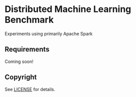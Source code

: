 # Distributed Machine Learning Benchmark
Experiments using primarily Apache Spark


## Requirements
Coming soon! 


## Copyright
See [LICENSE](LICENSE) for details.
